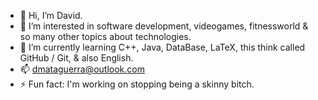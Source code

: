 - 👋 Hi, I’m David.
- 👀 I’m interested in software development, videogames, fitnessworld & so many other topics about technologies.
- 🌱 I’m currently learning C++, Java, DataBase, LaTeX, this think called GitHub / Git, & also English. 
- 📫 dmataguerra@outlook.com
- ⚡ Fun fact: I'm working on stopping being a skinny bitch.

<!---
dmataguerra/dmataguerra is a ✨ special ✨ repository because its `README.md` (this file) appears on your GitHub profile.
You can click the Preview link to take a look at your changes.
--->
